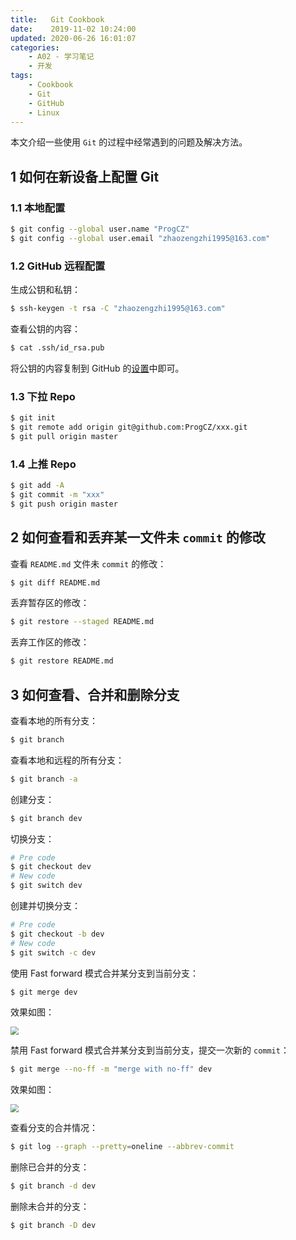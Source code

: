 ```yaml
---
title:   Git Cookbook
date:    2019-11-02 10:24:00
updated: 2020-06-26 16:01:07
categories:
    - A02 - 学习笔记
    - 开发
tags:
    - Cookbook
    - Git
    - GitHub
    - Linux
---
```


本文介绍一些使用 `Git` 的过程中经常遇到的问题及解决方法。

<!-- more -->

## 1 如何在新设备上配置 Git

### 1.1 本地配置

```bash
$ git config --global user.name "ProgCZ"
$ git config --global user.email "zhaozengzhi1995@163.com"
```

### 1.2 GitHub 远程配置

生成公钥和私钥：

```bash
$ ssh-keygen -t rsa -C "zhaozengzhi1995@163.com"
```

查看公钥的内容：

```bash
$ cat .ssh/id_rsa.pub
```

将公钥的内容复制到 GitHub 的[设置](https://github.com/settings/keys)中即可。

### 1.3 下拉 Repo

```bash
$ git init
$ git remote add origin git@github.com:ProgCZ/xxx.git
$ git pull origin master
```

### 1.4 上推 Repo

```bash
$ git add -A
$ git commit -m "xxx"
$ git push origin master
```

## 2 如何查看和丢弃某一文件未 `commit` 的修改

查看 `README.md` 文件未 `commit` 的修改：

```bash
$ git diff README.md
```

丢弃暂存区的修改：

```bash
$ git restore --staged README.md
```

丢弃工作区的修改：

```bash
$ git restore README.md
```

## 3 如何查看、合并和删除分支

查看本地的所有分支：

```bash
$ git branch
```

查看本地和远程的所有分支：

```bash
$ git branch -a
```

创建分支：

```bash
$ git branch dev
```

切换分支：

```bash
# Pre code
$ git checkout dev
# New code
$ git switch dev
```

创建并切换分支：

```bash
# Pre code
$ git checkout -b dev
# New code
$ git switch -c dev
```

使用 Fast forward 模式合并某分支到当前分支：

```bash
$ git merge dev
```

效果如图：

<img src="https://cdn.jsdelivr.net/gh/ProgCZ/image-cloud-a@master/2020/03/00.png" style="zoom:80%"/>

禁用 Fast forward 模式合并某分支到当前分支，提交一次新的 `commit`：

```bash
$ git merge --no-ff -m "merge with no-ff" dev
```

效果如图：

<img src="https://cdn.jsdelivr.net/gh/ProgCZ/image-cloud-a@master/2020/03/01.png" style="zoom:80%"/>

查看分支的合并情况：

```bash
$ git log --graph --pretty=oneline --abbrev-commit
```

删除已合并的分支：

```bash
$ git branch -d dev
```

删除未合并的分支：

```bash
$ git branch -D dev
```

